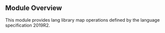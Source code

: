 ## Module Overview

This module provides lang library map operations defined by the language specification 2019R2.
